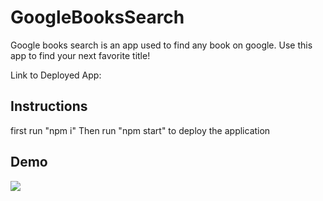 # GoogleBooksSearch

Google books search is an app used to find any book on google. Use this app to find your next favorite title! 

Link to Deployed App: 

## Instructions

first run "npm i"
Then run "npm start" to deploy the application

## Demo
<img src="GoogleBooksSearch/assets/Googlebooks.gif"/>
